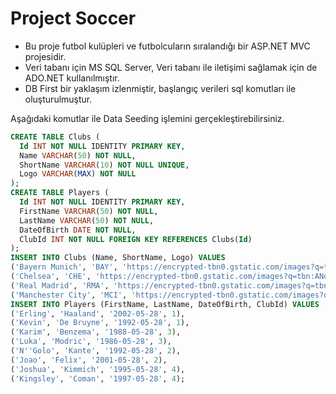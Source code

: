 # Project Soccer
- Bu proje futbol kulüpleri ve futbolcuların sıralandığı bir ASP.NET MVC projesidir.
- Veri tabanı için MS SQL Server, Veri tabanı ile iletişimi sağlamak için de ADO.NET kullanılmıştır.
- DB First bir yaklaşım izlenmiştir, başlangıç verileri sql komutları ile oluşturulmuştur.

Aşağıdaki komutlar ile Data Seeding işlemini gerçekleştirebilirsiniz.
```sql
CREATE TABLE Clubs (
  Id INT NOT NULL IDENTITY PRIMARY KEY,
  Name VARCHAR(50) NOT NULL,
  ShortName VARCHAR(10) NOT NULL UNIQUE,
  Logo VARCHAR(MAX) NOT NULL
);
CREATE TABLE Players (
  Id INT NOT NULL IDENTITY PRIMARY KEY,
  FirstName VARCHAR(50) NOT NULL,
  LastName VARCHAR(50) NOT NULL,
  DateOfBirth DATE NOT NULL,
  ClubId INT NOT NULL FOREIGN KEY REFERENCES Clubs(Id)
);
INSERT INTO Clubs (Name, ShortName, Logo) VALUES
('Bayern Munich', 'BAY', 'https://encrypted-tbn0.gstatic.com/images?q=tbn:ANd9GcSyhqQ8Ca-M0Ne4r6M1XN52KttJAaigoiBU-hC00PI&usqp=CAE&s'),
('Chelsea', 'CHE', 'https://encrypted-tbn0.gstatic.com/images?q=tbn:ANd9GcQ-uEgJGcg6isat3xz4-AAT8lRZHXCuApnxyohjtXQ&usqp=CAE&s'),
('Real Madrid', 'RMA', 'https://encrypted-tbn0.gstatic.com/images?q=tbn:ANd9GcRGrWvc9sC19zMald57ln2fC7u8TqwQyuzG2sOwkTTz&usqp=CAE&s'),
('Manchester City', 'MCI', 'https://encrypted-tbn0.gstatic.com/images?q=tbn:ANd9GcTR3iN5iz6-efSL66AMgE3ZF3MN_lTod6SH-Rk82zg&usqp=CAE&s');
INSERT INTO Players (FirstName, LastName, DateOfBirth, ClubId) VALUES
('Erling', 'Haaland', '2002-05-28', 1),
('Kevin', 'De Bruyne', '1992-05-28', 1),
('Karim', 'Benzema', '1988-05-28', 3),
('Luka', 'Modric', '1986-05-28', 3),
('N''Golo', 'Kante', '1992-05-28', 2),
('Joao', 'Felix', '2001-05-28', 2),
('Joshua', 'Kimmich', '1995-05-28', 4),
('Kingsley', 'Coman', '1997-05-28', 4);
```
